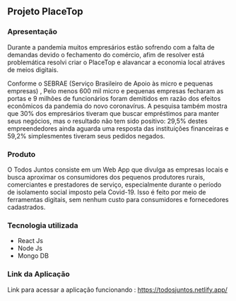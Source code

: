 

## Projeto PlaceTop

### Apresentação

<p>Durante a pandemia muitos empresários estão sofrendo com a falta de demandas devido o fechamento do comércio, afim de resolver está problemática resolvi criar o PlaceTop e alavancar a economia local atráves de meios digitais.
</p>
<p>
Conforme o SEBRAE (Serviço Brasileiro de Apoio às micro e pequenas empresas) , Pelo menos 600 mil micro e pequenas empresas fecharam as portas e 9 milhões de funcionários foram demitidos em razão dos efeitos econômicos da pandemia do novo coronavírus. A pesquisa também mostra que 30% dos empresários tiveram que buscar empréstimos para manter seus negócios, mas o resultado não tem sido positivo: 29,5% destes empreendedores ainda aguarda uma resposta das instituições financeiras e 59,2% simplesmentes tiveram seus pedidos negados. 

</p>

### Produto

<p>O Todos Juntos consiste em um Web App que divulga as empresas locais e busca aproximar os consumidores dos pequenos produtores rurais, comerciantes e prestadores de serviço, especialmente durante o período de isolamento social imposto pela Covid-19. Isso é feito por meio de ferramentas digitais, sem nenhum custo para consumidores e fornecedores cadastrados.</p>






### Tecnologia utilizada
<ul>
    <li>React Js</li>
    <li>Node Js</li>
    <li>Mongo DB</li>

    
</ul>

### Link da Aplicação

Link para acessar a aplicação funcionando : https://todosjuntos.netlify.app/
